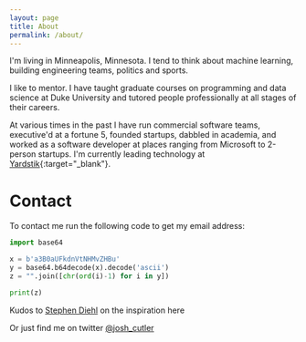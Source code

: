 ```yaml
---
layout: page
title: About
permalink: /about/
---
```

I'm living in Minneapolis, Minnesota.  I tend to think about machine learning, building engineering teams, politics and sports.

I like to mentor. I have taught graduate courses on programming and data science at Duke University and tutored people professionally at all stages of their careers.

At various times in the past I have run commercial software teams, executive'd at a fortune 5, founded startups, dabbled in academia, and worked as a software developer at places ranging from Microsoft to 2-person startups.  I'm currently leading technology at [Yardstik](https://www.yardstik.com){:target="_blank"}.


# Contact

To contact me run the following code to get my email address:

```python
import base64

x = b'a3B0aUFkdnVtNHMvZHBu'
y = base64.b64decode(x).decode('ascii')
z = "".join([chr(ord(i)-1) for i in y])

print(z)
```
Kudos to [Stephen Diehl](https://www.stephendiehl.com/pages/hire.html) on the inspiration here

Or just find me on twitter [@josh_cutler](https://twitter.com/josh_cutler)